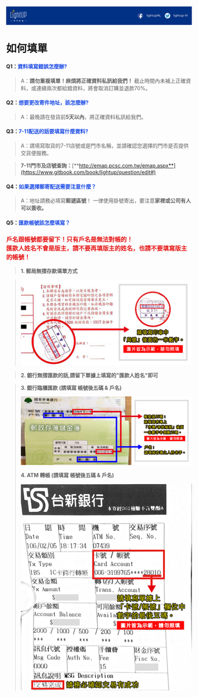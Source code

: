 ![](/assets/橫幅1.jpg)

# 如何填單

#### Q1：<font color="#1b4be6">資料填寫錯誤怎麼辦?</font>

> A：**請勿重複填單！麻煩將正確資料私訊給我們！**
> 截止時間內未補上正確資料，或連續兩次都給錯資料，將會取消訂購並退款70%。

#### Q2：<font color="#1b4be6">想要更改寄件地址，該怎麼辦?</font>

> A：最晚請在發貨前**5天以內**，將正確資料私訊給我們。

#### Q3：<font color="#1b4be6">7-11配送的話要填寫什麼資料?</font>

> A：請填寫取貨的7-11店號或是門市名稱，並請確認您選擇的門市是否提供交貨便服務。

> **7-11門市及店號查詢：**[**http://emap.pcsc.com.tw/emap.aspx**](https://www.gitbook.com/book/lightup/question/edit#)

#### Q4：<font color="#1b4be6">如果選擇郵寄配送需要注意什麼？</font>

> A：地址請務必填寫**郵遞區號**！
> 一律使用掛號寄出，要注意**家裡或公司有人可以簽收。**

#### Q5：<font color="#1b4be6">匯款帳號該怎麼填寫？</font>


### <font color="#e61616">戶名跟帳號都要留下！只有戶名是無法對帳的！<br> **匯款人姓名不會是版主，請不要再填版主的姓名，也請不要填寫版主的帳號！** </font>


> **1. 郵局無摺存款填單方式**

> ![](/assets/郵局無摺2.jpg)

> **2. 銀行無摺匯款的話,請留下單據上填寫的"匯款人姓名"即可**

> **3. 銀行臨櫃匯款 (請填寫 帳號後五碼 & 戶名)**
> 
> ![](/assets/存簿填寫.jpg)
> 
> **4. ATM 轉帳 (請填寫 帳號後五碼 & 戶名)**
> 
> ![](/assets/ATM2.jpg)

